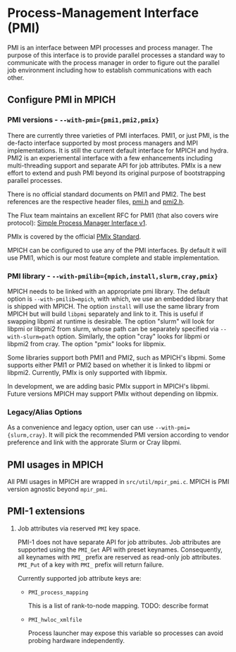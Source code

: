 # Process-Management Interface (PMI)

PMI is an interface between MPI processes and process manager. The purpose of
this interface is to provide parallel processes a standard way to communicate
with the process manager in order to figure out the parallel job environment
including how to establish communications with each other.

## Configure PMI in MPICH

### PMI versions - `--with-pmi={pmi1,pmi2,pmix}`

There are currently three varieties of PMI interfaces. PMI1, or just PMI, is
the de-facto interface supported by most process managers and MPI
implementations. It is still the current default interface for MPICH and
hydra. PMI2 is an experiemental interface with a few enhancements including
multi-threading support and separate API for job attributes. PMIx is a new
effort to extend and push PMI beyond its original purpose of bootstrapping
parallel processes.

There is no official standard documents on PMI1 and PMI2. The best references
are the respective header files, [pmi.h](../../../src/pmi/include/pmi.h) and
[pmi2.h](../../../src/pmi/include/pmi2.h).

The Flux team maintains an excellent RFC for PMI1 (that also covers wire protocol):
[Simple Process Manager Interface v1](https://flux-framework.readthedocs.io/projects/flux-rfc/en/latest/spec_13.html).

PMIx is covered by the official [PMIx Standard](https://pmix.github.io/standard).

MPICH can be configured to use any of the PMI interfaces. By default it will
use PMI1, which is our most feature complete and stable implementation.

### PMI library - `--with-pmilib={mpich,install,slurm,cray,pmix}`

MPICH needs to be linked with an appropriate pmi library. The default option is
`--with-pmilib=mpich`, with which, we use an embedded library that is shipped
with MPICH. The option `install` will use the same library from MPICH but
will build `libpmi` separately and link to it. This is useful if swapping
libpmi at runtime is desirable. The option "slurm" will look for libpmi or
libpmi2 from slurm, whose path can be separately specified via
`--with-slurm=path` option. Similarly, the option "cray" looks for libpmi
or libpmi2 from cray. The option "pmix" looks for libpmix.

Some libraries support both PMI1 and PMI2, such as MPICH's libpmi. Some
supports either PMI1 or PMI2 based on whether it is linked to libpmi or
libpmi2. Currently, PMIx is only supported with libpmix.

In development, we are adding basic PMIx support in MPICH's libpmi. Future
versions MPICH may support PMIx without depending on libpmix.

### Legacy/Alias Options

As a convenience and legacy option, user can use `--with-pmi={slurm,cray}`. It
will pick the recommended PMI version according to vendor preference and link
with the approrate Slurm or Cray libpmi.

## PMI usages in MPICH

All PMI usages in MPICH are wrapped in `src/util/mpir_pmi.c`. MPICH is PMI
version agnostic beyond `mpir_pmi`.

## PMI-1 extensions

1. Job attributes via reserved `PMI` key space.

   PMI-1 does not have separate API for job attributes. Job attributes are
   supported using the `PMI_Get` API with preset keynames. Consequently, all
   keynames with `PMI_` prefix are reserved as read-only job attributes.
   `PMI_Put` of a key with `PMI_` prefix will return failure.

   Currently supported job attribute keys are:
   
   * `PMI_process_mapping`

     This is a list of rank-to-node mapping.
     TODO: describe format

   * `PMI_hwloc_xmlfile`

     Process launcher may expose this variable so processes can avoid probing
     hardware independently.
